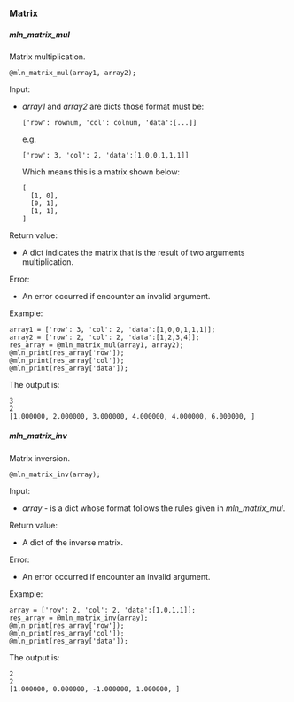 ### Matrix



##### mln_matrix_mul

Matrix multiplication.

```
@mln_matrix_mul(array1, array2);
```

Input:

- *array1* and *array2* are dicts those format must be:

  ```
  ['row': rownum, 'col': colnum, 'data':[...]]
  ```

  e.g.

  ```
  ['row': 3, 'col': 2, 'data':[1,0,0,1,1,1]]
  ```

  Which means this is a matrix shown below:

  ```
  [
    [1, 0],
    [0, 1],
    [1, 1],
  ]
  ```

Return value:

- A dict indicates the matrix that is the result of two arguments multiplication.

Error:

- An error occurred if encounter an invalid argument.

Example:

```
array1 = ['row': 3, 'col': 2, 'data':[1,0,0,1,1,1]];
array2 = ['row': 2, 'col': 2, 'data':[1,2,3,4]];
res_array = @mln_matrix_mul(array1, array2);
@mln_print(res_array['row']);
@mln_print(res_array['col']);
@mln_print(res_array['data']);
```

The output is:

```
3
2
[1.000000, 2.000000, 3.000000, 4.000000, 4.000000, 6.000000, ]
```



##### mln_matrix_inv

Matrix inversion.

```
@mln_matrix_inv(array);
```

Input:

- *array* - is a dict whose format follows the rules given in *mln_matrix_mul*.

Return value:

- A dict of the inverse matrix.

Error:

- An error occurred if encounter an invalid argument.

Example:

```
array = ['row': 2, 'col': 2, 'data':[1,0,1,1]];
res_array = @mln_matrix_inv(array);
@mln_print(res_array['row']);
@mln_print(res_array['col']);
@mln_print(res_array['data']);
```

The output is:

```
2
2
[1.000000, 0.000000, -1.000000, 1.000000, ]
```

